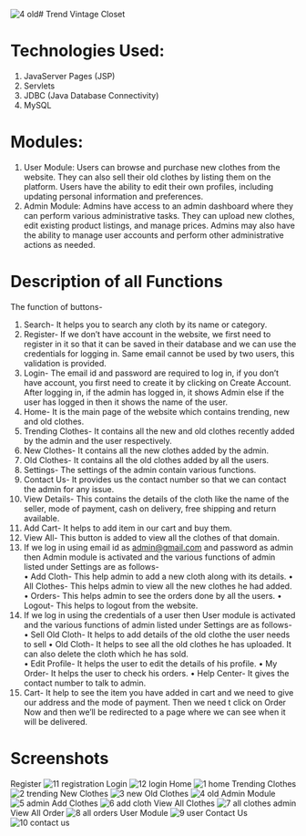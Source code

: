 ![4 old](https://github.com/VibhaYadav04/Trend-Vintage-Closet/assets/110171547/1e1d6020-4ffa-4ee3-8abd-5715e9853ea1)# Trend Vintage Closet
# Technologies Used:
1. JavaServer Pages (JSP)
2. Servlets
3. JDBC (Java Database Connectivity)
4. MySQL

# Modules:
1. User Module:
Users can browse and purchase new clothes from the website.
They can also sell their old clothes by listing them on the platform.
Users have the ability to edit their own profiles, including updating personal information and preferences.
2. Admin Module:
Admins have access to an admin dashboard where they can perform various administrative tasks.
They can upload new clothes, edit existing product listings, and manage prices.
Admins may also have the ability to manage user accounts and perform other administrative actions as needed.

# Description of all Functions
The function of buttons- 
1. Search- It helps you to search any cloth by its name or category. 
2. Register- If we don’t have account in the website, we first need to register in it so that it can 
be saved in their database and we can use the credentials for logging in. Same email cannot 
be used by two users, this validation is provided.  
3. Login- The email id and password are required to log in, if you don’t have account, you first 
need to create it by clicking on Create Account.  After logging in, if the admin has logged in, 
it shows Admin else if the user has logged in then it shows the name of the user. 
4. Home- It is the main page of the website which contains trending, new and old clothes. 
5. Trending Clothes- It contains all the new and old clothes recently  added by the admin and 
the user respectively. 
6. New Clothes- It contains all the new clothes added by the admin. 
7. Old Clothes- It contains all the old clothes added by all the users.  
8. Settings- The settings of the admin contain various functions. 
9. Contact Us- It provides us the contact number so that we can contact the admin for any 
issue.  
10. View Details- This contains the details of the cloth like the name of the seller, mode of 
payment, cash on delivery, free shipping and return available. 
11. Add Cart- It helps to add item in our cart and buy them. 
12. View All- This button is added to view all the clothes of that domain.  
13. If we log in using email id as admin@gmail.com and password as admin then Admin module 
is activated and the various functions of admin listed under Settings are as follows-  
• Add Cloth- This help admin to add a new cloth along with its details. 
• All Clothes- This helps admin to view all the new clothes he had added. 
• Orders- This helps admin to see the orders done by all the users. 
• Logout- This helps to logout from the website. 
14. If we log in using the credentials of a user then User module is activated and the various 
functions of admin listed under Settings are as follows- 
• Sell Old Cloth- It helps to add details of the old clothe the user needs to sell 
• Old Cloth- It helps to see all the old clothes he has uploaded. It can also delete the 
cloth which he has sold.   
• Edit Profile- It helps the user to edit the details of his profile. 
• My Order- It helps the user to check his orders. 
• Help Center- It gives the contact number to talk to admin.  
15. Cart- It help to see the item you have added in cart and we need to give our address and the 
mode of payment. Then we need t click on Order Now and then we’ll be redirected to a page 
where we can see when it will be delivered. 


# Screenshots
Register
![11 registration](https://github.com/VibhaYadav04/Trend-Vintage-Closet/assets/110171547/b2d61d3b-0d42-4e8b-af73-df938fb38c0a)
Login
![12 login](https://github.com/VibhaYadav04/Trend-Vintage-Closet/assets/110171547/e3ed0db1-c55d-4367-b8e6-7bc7e438b77f)
Home
![1 home](https://github.com/VibhaYadav04/Trend-Vintage-Closet/assets/110171547/ff994cd4-c75b-4ce6-b9ec-c20c82cafb68)
Trending Clothes
![2 trending](https://github.com/VibhaYadav04/Trend-Vintage-Closet/assets/110171547/40874f18-1899-42f4-a135-2ba453b39fe9)
New Clothes
![3 new](https://github.com/VibhaYadav04/Trend-Vintage-Closet/assets/110171547/9bee9acc-a997-4afe-a260-7a60bf59cea1)
Old Clothes
![4 old](https://github.com/VibhaYadav04/Trend-Vintage-Closet/assets/110171547/1186268d-55ce-4741-a84f-929cab224a21)
Admin Module
![5 admin](https://github.com/VibhaYadav04/Trend-Vintage-Closet/assets/110171547/4f16d8f1-e601-4700-8f78-8d94b865e1b5)
Add   Clothes
![6 add cloth](https://github.com/VibhaYadav04/Trend-Vintage-Closet/assets/110171547/ffb8fa9c-51f1-40c0-90bd-45ad8f75baf2)
View All Clothes
![7 all clothes admin](https://github.com/VibhaYadav04/Trend-Vintage-Closet/assets/110171547/0ce9a86b-8b12-4a49-ad8b-58bacfd0081d)
View All Order
![8 all orders](https://github.com/VibhaYadav04/Trend-Vintage-Closet/assets/110171547/bc956967-fcfe-476c-a7fb-1bcb84c8e42e)
User Module
![9 user](https://github.com/VibhaYadav04/Trend-Vintage-Closet/assets/110171547/ea38f1e5-5160-4d9f-8bed-02c9c87189d3)
Contact Us
![10 contact us](https://github.com/VibhaYadav04/Trend-Vintage-Closet/assets/110171547/4a5e2c00-aed8-42e4-9783-500107294770)
